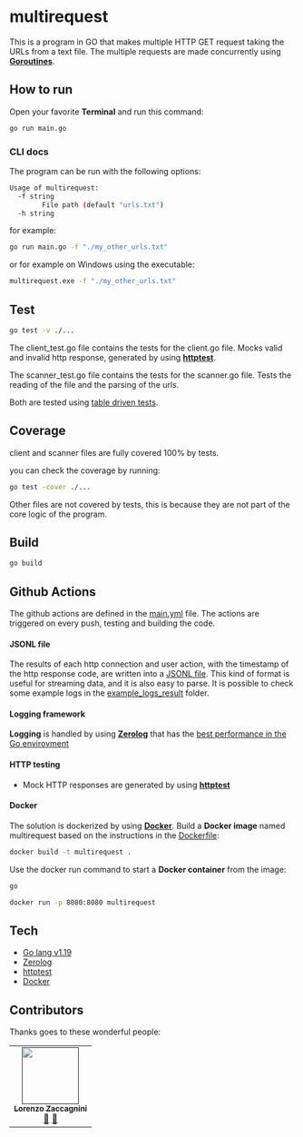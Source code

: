 # multirequest

This is a program in GO that makes multiple HTTP GET request taking the URLs from a text file. The multiple requests are made concurrently using **[Goroutines](https://go.dev/doc/effective_go#goroutines)**.

## How to run

Open your favorite **Terminal** and run this command:

```sh
go run main.go
```

### CLI docs

The program can be run with the following options:

```sh
Usage of multirequest:
  -f string
        File path (default "urls.txt")
  -h string
```

for example:

```sh
go run main.go -f "./my_other_urls.txt"
```

or for example on Windows using the executable:

```sh
multirequest.exe -f "./my_other_urls.txt"
```

## Test

```sh
go test -v ./...
```

The client_test.go file contains the tests for the client.go file. Mocks valid and invalid http response, generated by using **[httptest](https://pkg.go.dev/net/http/httptest)**.

The scanner_test.go file contains the tests for the scanner.go file. Tests the reading of the file and the parsing of the urls.

Both are tested using [table driven tests](https://dave.cheney.net/2019/05/07/prefer-table-driven-tests).

## Coverage

client and scanner files are fully covered 100% by tests.

you can check the coverage by running:

```sh
go test -cover ./...
```

Other files are not covered by tests, this is because they are not part of the core logic of the program.

## Build

```sh
go build
```

## Github Actions

The github actions are defined in the [main.yml](.github/workflows/test.yml) file. The actions are triggered on every push, testing and building the code.

#### JSONL file

The results of each http connection and user action, with the timestamp of the http response code, are written into a [JSONL file](https://jsonlines.org/). This kind of format is useful for streaming data, and it is also easy to parse. It is possible to check some example logs in the [example_logs_result](example_logs_result) folder.

#### Logging framework

**Logging** is handled by using **[Zerolog](https://pkg.go.dev/github.com/rs/zerolog)** that has the [best performance in the Go envirovment](https://github.com/rs/zerolog#benchmarks)

#### HTTP testing

- Mock HTTP responses are generated by using **[httptest](https://pkg.go.dev/net/http/httptest)**

#### Docker

The solution is dockerized by using **[Docker](https://www.docker.com/)**. Build a **Docker image** named multirequest based on the instructions in the [Dockerfile]():

```sh
docker build -t multirequest .
```

Use the docker run command to start a **Docker container** from the image:

```sh
go

docker run -p 8080:8080 multirequest
```

## Tech

- [Go lang v1.19](https://go.dev/)
- [Zerolog](https://pkg.go.dev/github.com/rs/zerolog)
- [httptest](https://pkg.go.dev/net/http/httptest)
- [Docker](https://www.docker.com/)

## Contributors

Thanks goes to these wonderful people:

<!-- ALL-CONTRIBUTORS-LIST:START - Do not remove or modify this section -->
<!-- prettier-ignore-start -->
<!-- markdownlint-disable -->
<table>
    <td align="center"><a href=" "><img src="https://avatars.githubusercontent.com/u/18169376?s=96&v=4" width="100px;" alt=""/><br /><sub><b>Lorenzo Zaccagnini</b></sub></a><br /><a href="https://it.linkedin.com/in/lorenzo-zaccagnini" title="LinkedIn">💬</a> <a href="https://github.com/LorenzoZaccagnini" title="GitHub">📖</a></td>
</table>
<!-- markdownlint-enable -->
<!-- prettier-ignore-end -->
<!-- ALL-CONTRIBUTORS-LIST:END -->
